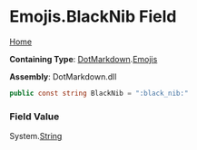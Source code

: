 # Emojis\.BlackNib Field

[Home](../../../README.md)

**Containing Type**: [DotMarkdown](../../README.md)\.[Emojis](../README.md)

**Assembly**: DotMarkdown\.dll

```csharp
public const string BlackNib = ":black_nib:"
```

### Field Value

System\.[String](https://docs.microsoft.com/en-us/dotnet/api/system.string)